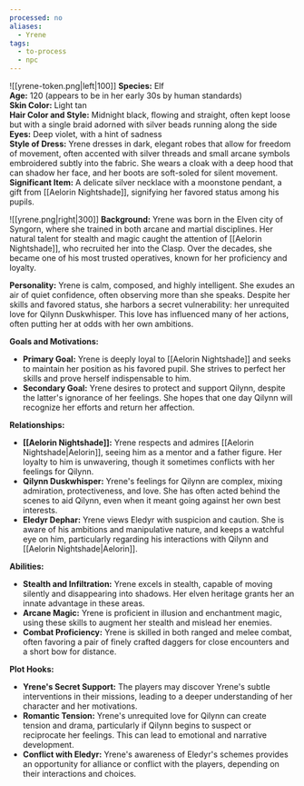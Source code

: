 ```yaml
---
processed: no
aliases:
  - Yrene
tags:
  - to-process
  - npc
---
```

![[yrene-token.png|left|100]] **Species:** Elf  
**Age:** 120 (appears to be in her early 30s by human standards)  
**Skin Color:** Light tan  
**Hair Color and Style:** Midnight black, flowing and straight, often kept loose but with a single braid adorned with silver beads running along the side  
**Eyes:** Deep violet, with a hint of sadness  
**Style of Dress:** Yrene dresses in dark, elegant robes that allow for freedom of movement, often accented with silver threads and small arcane symbols embroidered subtly into the fabric. She wears a cloak with a deep hood that can shadow her face, and her boots are soft-soled for silent movement.  
**Significant Item:** A delicate silver necklace with a moonstone pendant, a gift from [[Aelorin Nightshade]], signifying her favored status among his pupils.

![[yrene.png|right|300]]
**Background:** Yrene was born in the Elven city of Syngorn, where she trained in both arcane and martial disciplines. Her natural talent for stealth and magic caught the attention of [[Aelorin Nightshade]], who recruited her into the Clasp. Over the decades, she became one of his most trusted operatives, known for her proficiency and loyalty.

**Personality:** Yrene is calm, composed, and highly intelligent. She exudes an air of quiet confidence, often observing more than she speaks. Despite her skills and favored status, she harbors a secret vulnerability: her unrequited love for Qilynn Duskwhisper. This love has influenced many of her actions, often putting her at odds with her own ambitions.

**Goals and Motivations:**

- **Primary Goal:** Yrene is deeply loyal to [[Aelorin Nightshade]] and seeks to maintain her position as his favored pupil. She strives to perfect her skills and prove herself indispensable to him.
- **Secondary Goal:** Yrene desires to protect and support Qilynn, despite the latter's ignorance of her feelings. She hopes that one day Qilynn will recognize her efforts and return her affection.

**Relationships:**

- **[[Aelorin Nightshade]]:** Yrene respects and admires [[Aelorin Nightshade|Aelorin]], seeing him as a mentor and a father figure. Her loyalty to him is unwavering, though it sometimes conflicts with her feelings for Qilynn.
- **Qilynn Duskwhisper:** Yrene's feelings for Qilynn are complex, mixing admiration, protectiveness, and love. She has often acted behind the scenes to aid Qilynn, even when it meant going against her own best interests.
- **Eledyr Dephar:** Yrene views Eledyr with suspicion and caution. She is aware of his ambitions and manipulative nature, and keeps a watchful eye on him, particularly regarding his interactions with Qilynn and [[Aelorin Nightshade|Aelorin]].

**Abilities:**

- **Stealth and Infiltration:** Yrene excels in stealth, capable of moving silently and disappearing into shadows. Her elven heritage grants her an innate advantage in these areas.
- **Arcane Magic:** Yrene is proficient in illusion and enchantment magic, using these skills to augment her stealth and mislead her enemies.
- **Combat Proficiency:** Yrene is skilled in both ranged and melee combat, often favoring a pair of finely crafted daggers for close encounters and a short bow for distance.

**Plot Hooks:**

- **Yrene's Secret Support:** The players may discover Yrene's subtle interventions in their missions, leading to a deeper understanding of her character and her motivations.
- **Romantic Tension:** Yrene's unrequited love for Qilynn can create tension and drama, particularly if Qilynn begins to suspect or reciprocate her feelings. This can lead to emotional and narrative development.
- **Conflict with Eledyr:** Yrene's awareness of Eledyr's schemes provides an opportunity for alliance or conflict with the players, depending on their interactions and choices.